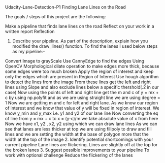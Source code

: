 Udacity-Lane-Detection-P1
Finding Lane Lines on the Road

The goals / steps of this project are the following:

Make a pipeline that finds lane lines on the road
Reflect on your work in a written report
Reflection
1. Describe your pipeline. As part of the description, explain how you modified the draw_lines() function.
To find the lanes I used below steps as my pipeline:-

Convert Image to grayScale
Use CannyEdge to find the edges
Using OpenCV Morphological dilate operation to make edges more thick, because some edges were too much broken
Apply the region of interest and keep only the edges which are present in Region of Interest
Use hough algorithm to detect the lines from the image
From these lines get the left and right lines using Slope and also exclude lines below a specific thershold(.2 in our case)
Now using the points of left and right line get the m and c of y = mx + c by using np.polyfit and as we are using straight line we are using degree = 1
Now we are getting m and c for left and right lane.
As we know our region of interest and we know that value of y will be fixed in region of interest. We know y_min and y_max i.e. y1 and y2 of our lane line
Now converting the eq of line from y = mx + c to x = (y-c)/m we take absolute value of x from here
Now we have x1, y2 , x2, y2 using which we can draw lane lines
As we can see that lanes are less thicker at top we are using fillpoly to draw and fill lines and we are setting the width at the base of polygon more that the width at the top of the image
2. Identify potential shortcomings with your current pipeline
Lane lines are flickering.
Lines are slightly off at the top for the broken lanes
3. Suggest possible improvements to your pipeline
To work with optional challenge
Reduce the flickering of the lanes
